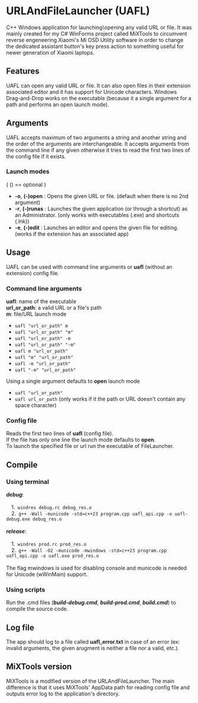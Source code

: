 # URLAndFileLauncher (UAFL)
C++ Windows application for launching\opening any valid URL or file. It was mainly created for my C# WinForms project called MiXTools to circumvent reverse engeneering Xiaomi's Mi OSD Utility software in order to change the dedicated assistant button's key press action to something useful for newer generation of Xiaomi laptops.

## Features
UAFL can open any valid URL or file. It can also open files in their extension associated editor and it has support for Unicode characters. Windows Drag-and-Drop works on the executable (because it a single argument for a path and performs an open launch mode).

## Arguments

UAFL accepts maximum of two arguments a string and another string and the order of the arguments are interchangeable.
It accepts arguments from the command line if any given otherwise it tries to read the first two lines of the config file if it exists.

### Launch modes 
  ( () == optional )
  
  * **-o**, **(-)open** : Opens the given URL or file. (default when there is no 2nd argument)
  * **-r**, **(-)runas** : Launches the given application (or through a shortcut) as an Administrator. (only works with executables (.exe) and shortcuts (.lnk))
  * **-e**, **(-)edit** : Launches an editor and opens the given file for editing. (works if the extension has an associated app)

## Usage
UAFL can be used with command line arguments or **uafl** (without an extension) config file.

### Command line arguments
  **uafl**: name of the executable 
  <br/>
  **url_or_path**: a valid URL or a file's path
  <br/>
  **m**: file/URL launch mode
  <br/>
  - `uafl "url_or_path" m`
  - `uafl "url_or_path" "m"`
  - `uafl "url_or_path" -m`
  - `uafl "url_or_path" "-m"`
  - `uafl m "url_or_path"`
  - `uafl "m" "url_or_path"`
  - `uafl -m "url_or_path"`
  - `uafl "-m" "url_or_path"`
  
  Using a single argument defaults to **open** launch mode
 
  - `uafl "url_or_path"`
  - `uafl url_or_path` (only works if it the path or URL doesn't contain any space character)
### Config file
Reads the first two lines of **uafl** (config file).<br/>
If the file has only one line the launch mode defaults to **open**. <br/>
To launch the specified file or url run the executable of FileLauncher.
  
## Compile
### Using terminal
  ***debug***:
  	<br/>
	<br/>
	&emsp;1.&ensp;`windres debug.rc debug_res.o`<br/>
	&emsp;2.&ensp;`g++ -Wall -municode -std=c++23 program.cpp uafl_api.cpp -o uafl-debug.exe debug_res.o`<br/>
	<br/>
  ***release***: 
	<br/>
	<br/>
	&emsp;1.&ensp;`windres prod.rc prod_res.o`<br/>
	&emsp;2.&ensp;`g++ -Wall -O2 -municode -mwindows -std=c++23 program.cpp uafl_api.cpp -o uafl.exe prod_res.o`<br/>
	<br/>
  The flag mwindows is used for disabling console and municode is needed for Unicode (wWinMain) support.

### Using scripts  
  Run the .cmd files (***build-debug.cmd***, ***build-prod.cmd***, ***build.cmd***) to compile the source code.

## Log file
The app should log to a file called **uafl_error.txt** in case of an error (ex: invalid arguments, the given arugment is neither a file nor a valid, etc.).

## MiXTools version
MiXTools is a modified version of the URLAndFileLauncher. The main difference is that it uses MiXTools' AppData path for reading config file and outputs error log to the application's directory.
